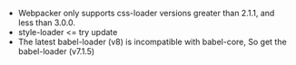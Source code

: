 - Webpacker only supports css-loader versions greater than 2.1.1, and less than 3.0.0.
- style-loader <= try update
- The latest babel-loader (v8) is incompatible with babel-core, So get the babel-loader (v7.1.5)